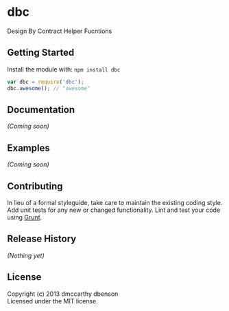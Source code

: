 # dbc

Design By Contract Helper Fucntions

## Getting Started
Install the module with: `npm install dbc`

```javascript
var dbc = require('dbc');
dbc.awesome(); // "awesome"
```

## Documentation
_(Coming soon)_

## Examples
_(Coming soon)_

## Contributing
In lieu of a formal styleguide, take care to maintain the existing coding style. Add unit tests for any new or changed functionality. Lint and test your code using [Grunt](http://gruntjs.com/).

## Release History
_(Nothing yet)_

## License
Copyright (c) 2013 dmccarthy dbenson  
Licensed under the MIT license.
